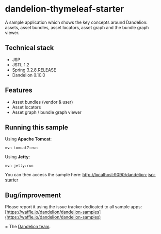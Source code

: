 dandelion-thymeleaf-starter
=================================================================

A sample application which shows the key concepts around Dandelion: assets, asset bundles, asset locators, asset graph and the bundle graph viewer.

## Technical stack

 - JSP
 - JSTL 1.2
 - Spring 3.2.8.RELEASE
 - Dandelion 0.10.0

## Features
		
 - Asset bundles (vendor & user)
 - Asset locators
 - Asset graph / bundle graph viewer

## Running this sample

Using __Apache Tomcat__:

    mvn tomcat7:run

Using __Jetty__:

    mvn jetty:run

You can then access the sample here: [http://localhost:9090/dandelion-jsp-starter](http://localhost:9090/dandelion-jsp-starter)

## Bug/improvement

Please report it using the issue tracker dedicated to all sample apps: [https://waffle.io/dandelion/dandelion-samples](https://waffle.io/dandelion/dandelion-samples)

=
The [Dandelion team](http://dandelion.github.io/team/).